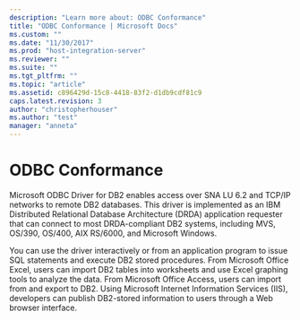 ```yaml
---
description: "Learn more about: ODBC Conformance"
title: "ODBC Conformance | Microsoft Docs"
ms.custom: ""
ms.date: "11/30/2017"
ms.prod: "host-integration-server"
ms.reviewer: ""
ms.suite: ""
ms.tgt_pltfrm: ""
ms.topic: "article"
ms.assetid: c896429d-15c8-4418-83f2-d1db9cdf81c9
caps.latest.revision: 3
author: "christopherhouser"
ms.author: "test"
manager: "anneta"
---
```

# ODBC Conformance
Microsoft ODBC Driver for DB2 enables access over SNA LU 6.2 and TCP/IP networks to remote DB2 databases. This driver is implemented as an IBM Distributed Relational Database Architecture (DRDA) application requester that can connect to most DRDA-compliant DB2 systems, including MVS, OS/390, OS/400, AIX RS/6000, and Microsoft Windows.  
  
 You can use the driver interactively or from an application program to issue SQL statements and execute DB2 stored procedures. From Microsoft Office Excel, users can import DB2 tables into worksheets and use Excel graphing tools to analyze the data. From Microsoft Office Access, users can import from and export to DB2. Using Microsoft Internet Information Services (IIS), developers can publish DB2-stored information to users through a Web browser interface.  
